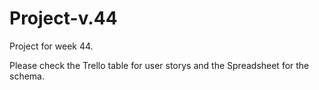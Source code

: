 # Project-v.44
Project for week 44.


Please check the Trello table for user storys and the Spreadsheet for the schema.

